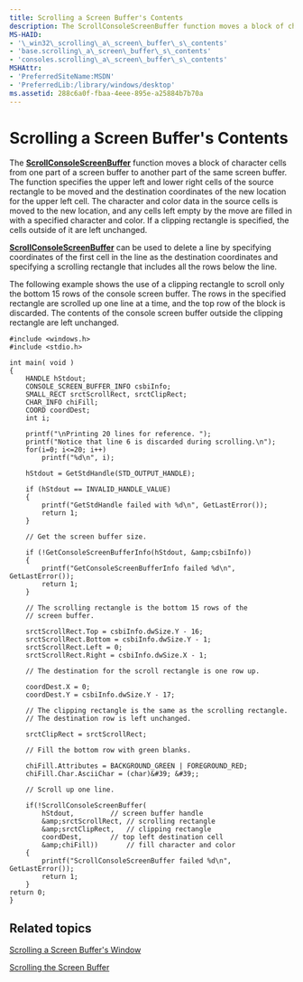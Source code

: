 ```yaml
---
title: Scrolling a Screen Buffer's Contents
description: The ScrollConsoleScreenBuffer function moves a block of character cells from one part of a screen buffer to another part of the same screen buffer.
MS-HAID:
- '\_win32\_scrolling\_a\_screen\_buffer\_s\_contents'
- 'base.scrolling\_a\_screen\_buffer\_s\_contents'
- 'consoles.scrolling\_a\_screen\_buffer\_s\_contents'
MSHAttr:
- 'PreferredSiteName:MSDN'
- 'PreferredLib:/library/windows/desktop'
ms.assetid: 288c6a0f-fbaa-4eee-895e-a25884b7b70a
---
```


# Scrolling a Screen Buffer's Contents


The [**ScrollConsoleScreenBuffer**](scrollconsolescreenbuffer.md) function moves a block of character cells from one part of a screen buffer to another part of the same screen buffer. The function specifies the upper left and lower right cells of the source rectangle to be moved and the destination coordinates of the new location for the upper left cell. The character and color data in the source cells is moved to the new location, and any cells left empty by the move are filled in with a specified character and color. If a clipping rectangle is specified, the cells outside of it are left unchanged.

[**ScrollConsoleScreenBuffer**](scrollconsolescreenbuffer.md) can be used to delete a line by specifying coordinates of the first cell in the line as the destination coordinates and specifying a scrolling rectangle that includes all the rows below the line.

The following example shows the use of a clipping rectangle to scroll only the bottom 15 rows of the console screen buffer. The rows in the specified rectangle are scrolled up one line at a time, and the top row of the block is discarded. The contents of the console screen buffer outside the clipping rectangle are left unchanged.

```ManagedCPlusPlus
#include <windows.h>
#include <stdio.h>

int main( void )
{
    HANDLE hStdout; 
    CONSOLE_SCREEN_BUFFER_INFO csbiInfo; 
    SMALL_RECT srctScrollRect, srctClipRect; 
    CHAR_INFO chiFill; 
    COORD coordDest; 
    int i;

    printf("\nPrinting 20 lines for reference. ");
    printf("Notice that line 6 is discarded during scrolling.\n");
    for(i=0; i<=20; i++)
        printf("%d\n", i);
 
    hStdout = GetStdHandle(STD_OUTPUT_HANDLE); 

    if (hStdout == INVALID_HANDLE_VALUE) 
    {
        printf("GetStdHandle failed with %d\n", GetLastError()); 
        return 1;
    }
 
    // Get the screen buffer size. 
 
    if (!GetConsoleScreenBufferInfo(hStdout, &amp;csbiInfo)) 
    {
        printf("GetConsoleScreenBufferInfo failed %d\n", GetLastError()); 
        return 1;
    }
 
    // The scrolling rectangle is the bottom 15 rows of the 
    // screen buffer. 
 
    srctScrollRect.Top = csbiInfo.dwSize.Y - 16; 
    srctScrollRect.Bottom = csbiInfo.dwSize.Y - 1; 
    srctScrollRect.Left = 0; 
    srctScrollRect.Right = csbiInfo.dwSize.X - 1; 
 
    // The destination for the scroll rectangle is one row up. 
 
    coordDest.X = 0; 
    coordDest.Y = csbiInfo.dwSize.Y - 17; 
 
    // The clipping rectangle is the same as the scrolling rectangle. 
    // The destination row is left unchanged. 
 
    srctClipRect = srctScrollRect; 
 
    // Fill the bottom row with green blanks. 
 
    chiFill.Attributes = BACKGROUND_GREEN | FOREGROUND_RED; 
    chiFill.Char.AsciiChar = (char)&#39; &#39;; 
 
    // Scroll up one line. 
 
    if(!ScrollConsoleScreenBuffer(  
        hStdout,         // screen buffer handle 
        &amp;srctScrollRect, // scrolling rectangle 
        &amp;srctClipRect,   // clipping rectangle 
        coordDest,       // top left destination cell 
        &amp;chiFill))       // fill character and color
    {
        printf("ScrollConsoleScreenBuffer failed %d\n", GetLastError()); 
        return 1;
    }
return 0;
}
```

## Related topics


[Scrolling a Screen Buffer's Window](scrolling-a-screen-buffer-s-window.md)

[Scrolling the Screen Buffer](scrolling-the-screen-buffer.md)

 

 




